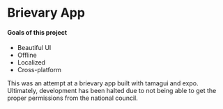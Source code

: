 # Brievary App

#### Goals of this project
- Beautiful UI
- Offline
- Localized
- Cross-platform

This was an attempt at a brievary app built with tamagui and expo. Ultimately, development has been halted due to not being able to get the proper permissions from the national council.
